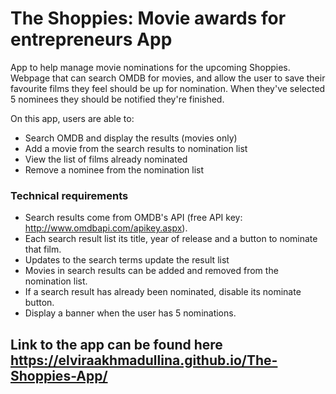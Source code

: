 # The Shoppies: Movie awards for entrepreneurs App

App to help manage movie nominations for the upcoming Shoppies.
Webpage that can search OMDB for movies, and allow the user to save their favourite films they feel should be up for nomination. 
When they've selected 5 nominees they should be notified they're finished.


On this app, users are able to:

   * Search OMDB and display the results (movies only)
   * Add a movie from the search results to nomination list
   * View the list of films already nominated
   * Remove a nominee from the nomination list

### Technical requirements

   * Search results come from OMDB's API (free API key: http://www.omdbapi.com/apikey.aspx).
   * Each search result  list its title, year of release and a button to nominate that film.
   * Updates to the search terms update the result list
   * Movies in search results can be added and removed from the nomination list.
   * If a search result has already been nominated, disable its nominate button.
   * Display a banner when the user has 5 nominations.

## Link to the app can be found here https://elviraakhmadullina.github.io/The-Shoppies-App/
